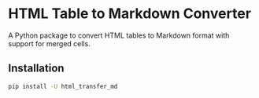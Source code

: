 # HTML Table to Markdown Converter

A Python package to convert HTML tables to Markdown format with support for merged cells.

## Installation

```bash
pip install -U html_transfer_md
